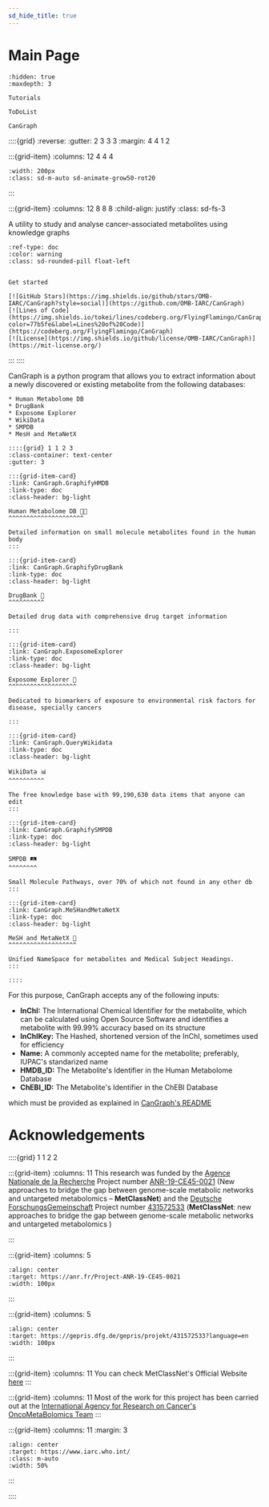 ```yaml
---
sd_hide_title: true
---
```


<!--
SPDX-FileCopyrightText: 2022 Pablo Marcos <software@loreak.org>

SPDX-License-Identifier: MIT

CanGraph documentation master file, created by sphinx-quickstart on
Sat Aug 20 00:26:02 2022. You can adapt this file completely to your
liking, but it should at least contain the root `toctree` directive.
-->

# Main Page

```{toctree}
:hidden: true
:maxdepth: 3

Tutorials

ToDoList

CanGraph
```

::::{grid}
:reverse:
:gutter: 2 3 3 3
:margin: 4 4 1 2

:::{grid-item}
:columns: 12 4 4 4

```{image} ./_static/cangraph-mini.png
:width: 200px
:class: sd-m-auto sd-animate-grow50-rot20
```
:::

:::{grid-item}
:columns: 12 8 8 8
:child-align: justify
:class: sd-fs-3

A utility to study and analyse cancer-associated metabolites using knowledge graphs

```{button-ref} CanGraph
:ref-type: doc
:color: warning
:class: sd-rounded-pill float-left


Get started
```

<!-- The SVG rendering breaks latex builds for the GitHub badge, so only include in HTML -->
```{only} html
[![GitHub Stars](https://img.shields.io/github/stars/OMB-IARC/CanGraph?style=social)](https://github.com/OMB-IARC/CanGraph)
[![Lines of Code](https://img.shields.io/tokei/lines/codeberg.org/FlyingFlamingo/CanGraph?color=77b5fe&label=Lines%20of%20Code)](https://codeberg.org/FlyingFlamingo/CanGraph)
[![License](https://img.shields.io/github/license/OMB-IARC/CanGraph)](https://mit-license.org/)
```

:::
::::

CanGraph is a python program that allows you to extract information about a newly discovered or existing metabolite from the following databases:

<!-- Since emojis are not availaible in LaTeX, lets include them only in the Web build,
     replacing things for the LaTeX build-->

```{only} latex
* Human Metabolome DB
* DrugBank
* Exposome Explorer
* WikiData
* SMPDB
* MesH and MetaNetX
```

```{only} html
::::{grid} 1 1 2 3
:class-container: text-center
:gutter: 3

:::{grid-item-card}
:link: CanGraph.GraphifyHMDB
:link-type: doc
:class-header: bg-light

Human Metabolome DB 👨🏽
^^^^^^^^^^^^^^^^^^^^^

Detailed information on small molecule metabolites found in the human body
:::

:::{grid-item-card}
:link: CanGraph.GraphifyDrugBank
:link-type: doc
:class-header: bg-light

DrugBank 💉
^^^^^^^^^^

Detailed drug data with comprehensive drug target information

:::

:::{grid-item-card}
:link: CanGraph.ExposomeExplorer
:link-type: doc
:class-header: bg-light

Exposome Explorer 🔎
^^^^^^^^^^^^^^^^^^^

Dedicated to biomarkers of exposure to environmental risk factors for disease, specially cancers

:::

:::{grid-item-card}
:link: CanGraph.QueryWikidata
:link-type: doc
:class-header: bg-light

WikiData 📊
^^^^^^^^^^

The free knowledge base with 99,190,630 data items that anyone can edit
:::

:::{grid-item-card}
:link: CanGraph.GraphifySMPDB
:link-type: doc
:class-header: bg-light

SMPDB 🛤️
^^^^^^^^

Small Molecule Pathways, over 70% of which not found in any other db
:::

:::{grid-item-card}
:link: CanGraph.MeSHandMetaNetX
:link-type: doc
:class-header: bg-light

MeSH and MetaNetX 📍
^^^^^^^^^^^^^^^^^^^

Unified NameSpace for metabolites and Medical Subject Headings.
:::

::::
```

For this purpose, CanGraph accepts any of the following inputs:

* **InChI:** The International Chemical Identifier for the metabolite, which can be calculated using Open Source Software and identifies a metabolite with 99.99% accuracy based on its structure
* **InChIKey:** The Hashed, shortened version of the InChI, sometimes used for efficiency
* **Name:** A commonly accepted name for the metabolite; preferably, IUPAC's standarized name
* **HMDB_ID:** The Metabolite's Identifier in the Human Metabolome Database
* **ChEBI_ID:** The Metabolite's Identifier in the ChEBI Database

which must be provided as explained in [CanGraph's README](CanGraph.rst)

# Acknowledgements

::::{grid} 1 1 2 2

:::{grid-item}
:columns: 11
This research was funded by the [Agence Nationale de la Recherche](https://anr.fr/en/) Project number [ANR-19-CE45-0021](https://anr.fr/Project-ANR-19-CE45-0021) (New approaches to bridge the gap between genome-scale metabolic networks and untargeted metabolomics – **MetClassNet**) and the [Deutsche ForschungsGemeinschaft](https://www.dfg.de/) Project number [431572533](https://gepris.dfg.de/gepris/projekt/431572533?language=en) (**MetClassNet**: new approaches to bridge the gap between genome-scale metabolic networks and untargeted metabolomics )

:::

:::{grid-item}
:columns: 5

```{image} ./_static/ANR-logo.png
:align: center
:target: https://anr.fr/Project-ANR-19-CE45-0021
:width: 100px
```
:::

:::{grid-item}
:columns: 5

```{image} ./_static/DFG-logo.jpg
:align: center
:target: https://gepris.dfg.de/gepris/projekt/431572533?language=en
:width: 100px
```
:::

:::{grid-item}
:columns: 11
You can check MetClassNet's Official Website [here](http://www.metclassnet.org/)
:::

:::{grid-item}
:columns: 11
Most of the work for this project has been carried out at the [International Agency for Research on Cancer's](https://www.iarc.who.int/) [OncoMetaBolomics Team](https://github.com/OMB-IARC)
:::

:::{grid-item}
:columns: 11
:margin: 3
<!-- Leave some space for IARC's logo -->

```{image} ./_static/IARC-logo-long.jpg
:align: center
:target: https://www.iarc.who.int/
:class: m-auto
:width: 50%
```
:::


::::
